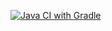 [![Java CI with Gradle](https://github.com/UmnovaAlena/Web/actions/workflows/gradle.yml/badge.svg)](https://github.com/UmnovaAlena/Web/actions/workflows/gradle.yml)